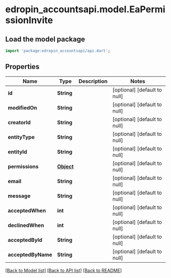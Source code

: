 # edropin_accountsapi.model.EaPermissionInvite

## Load the model package
```dart
import 'package:edropin_accountsapi/api.dart';
```

## Properties
Name | Type | Description | Notes
------------ | ------------- | ------------- | -------------
**id** | **String** |  | [optional] [default to null]
**modifiedOn** | **String** |  | [optional] [default to null]
**creatorId** | **String** |  | [optional] [default to null]
**entityType** | **String** |  | [optional] [default to null]
**entityId** | **String** |  | [optional] [default to null]
**permissions** | [**Object**](.md) |  | [optional] [default to null]
**email** | **String** |  | [optional] [default to null]
**message** | **String** |  | [optional] [default to null]
**acceptedWhen** | **int** |  | [optional] [default to null]
**declinedWhen** | **int** |  | [optional] [default to null]
**acceptedById** | **String** |  | [optional] [default to null]
**acceptedByName** | **String** |  | [optional] [default to null]

[[Back to Model list]](../README.md#documentation-for-models) [[Back to API list]](../README.md#documentation-for-api-endpoints) [[Back to README]](../README.md)


